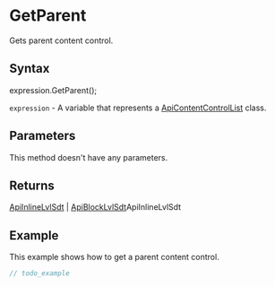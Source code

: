 # GetParent

Gets parent content control.

## Syntax

expression.GetParent();

`expression` - A variable that represents a [ApiContentControlList](../ApiContentControlList.md) class.

## Parameters

This method doesn't have any parameters.

## Returns

[ApiInlineLvlSdt](../../ApiInlineLvlSdt/ApiInlineLvlSdt.md) &#124; [ApiBlockLvlSdt](../../ApiBlockLvlSdt/ApiBlockLvlSdt.md)ApiInlineLvlSdt

## Example

This example shows how to get a parent content control.

```javascript
// todo_example
```